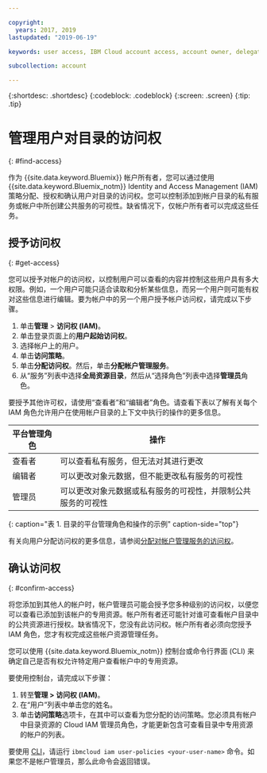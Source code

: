 ```yaml
---

copyright:
  years: 2017, 2019
lastupdated: "2019-06-19"

keywords: user access, IBM Cloud account access, account owner, delegating access, confirming access

subcollection: account

---
```


{:shortdesc: .shortdesc}
{:codeblock: .codeblock}
{:screen: .screen}
{:tip: .tip}

# 管理用户对目录的访问权
{: #find-access}

作为 {{site.data.keyword.Bluemix}} 帐户所有者，您可以通过使用 {{site.data.keyword.Bluemix_notm}} Identity and Access Management (IAM) 策略分配、授权和确认用户对目录的访问权。您可以控制添加到帐户目录的私有服务或帐户中所创建公共服务的可视性。缺省情况下，仅帐户所有者可以完成这些任务。

## 授予访问权
{: #get-access}

您可以授予对帐户的访问权，以控制用户可以查看的内容并控制这些用户具有多大权限。例如，一个用户可能只适合读取和分析某些信息，而另一个用户则可能有权对这些信息进行编辑。要为帐户中的另一个用户授予帐户访问权，请完成以下步骤。

1. 单击**管理** > **访问权 (IAM)**。
2. 单击登录页面上的**用户起始访问权**。
3. 选择帐户上的用户。
4. 单击**访问策略**。
5. 单击**分配访问权**。然后，单击**分配帐户管理服务**。
6. 从“服务”列表中选择**全局资源目录**，然后从“选择角色”列表中选择**管理员**角色。

要授予其他许可权，请使用“查看者”和“编辑者”角色。请查看下表以了解有关每个 IAM 角色允许用户在使用帐户目录的上下文中执行的操作的更多信息。

|平台管理角色 |操作|
|--------------------------|-------------------------------------------------------------------------------------------------------------|
|查看者|可以查看私有服务，但无法对其进行更改|
|编辑者|可以更改对象元数据，但不能更改私有服务的可视性|
|管理员|可以更改对象元数据或私有服务的可视性，并限制公共服务的可视性|
{: caption="表 1. 目录的平台管理角色和操作的示例" caption-side="top"}

有关向用户分配访问权的更多信息，请参阅[分配对帐户管理服务的访问权](/docs/iam?topic=iam-account-services)。

## 确认访问权
{: #confirm-access}

将您添加到其他人的帐户时，帐户管理员可能会授予您多种级别的访问权，以便您可以查看已添加到该帐户的专用资源。帐户所有者还可能针对谁可查看帐户目录中的公共资源进行授权。缺省情况下，您没有此访问权。帐户所有者必须向您授予 IAM 角色，您才有权完成这些帐户资源管理任务。

您可以使用 {{site.data.keyword.Bluemix_notm}} 控制台或命令行界面 (CLI) 来确定自己是否有权允许特定用户查看帐户中的专用资源。

要使用控制台，请完成以下步骤：

  1. 转至**管理 > 访问权 (IAM)**。
  2. 在“用户”列表中单击您的姓名。
  3. 单击**访问策略**选项卡，在其中可以查看为您分配的访问策略。您必须具有帐户中目录资源的 Cloud IAM 管理员角色，才能更新包含可查看目录中专用资源的帐户的列表。


要使用 [CLI](/docs/cli/reference/ibmcloud?topic=cloud-cli-ibmcloud_commands_iam#ibmcloud_commands_iam)，请运行 `ibmcloud iam user-policies <your-user-name>` 命令。如果您不是帐户管理员，那么此命令会返回错误。
